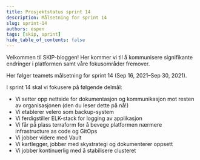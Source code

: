 ```yaml
---
title: Prosjektstatus sprint 14
description: Målsetning for sprint 14
slug: sprint-14
authors: espen
tags: [skip, sprint]
hide_table_of_contents: false
---
```


Velkommen til SKIP-bloggen! Her kommer vi til å kommunisere signifikante
endringer i platformen samt våre fokusområder fremover.

Her følger teamets målsetning for sprint 14 (Sep 16, 2021–Sep 30, 2021).

<!--truncate-->

I sprint 14 skal vi fokusere på følgende delmål:

- Vi setter opp nettside for dokumentasjon og kommunikasjon mot resten av
  organisasjonen (den du leser dette på nå!)
- Vi etablerer velero som backup-system
- Vi ferdigstiller ELK-stack for logging av applikasjon
- Vi får på plass terraform for å bevege platformen nærmere infrastructure as
  code og GitOps
- Vi jobber videre med Vault
- Vi kartlegger, jobber med skystrategi og dokumenterer oppsett
- Vi jobber kontinuerlig med å stabilisere clusteret
